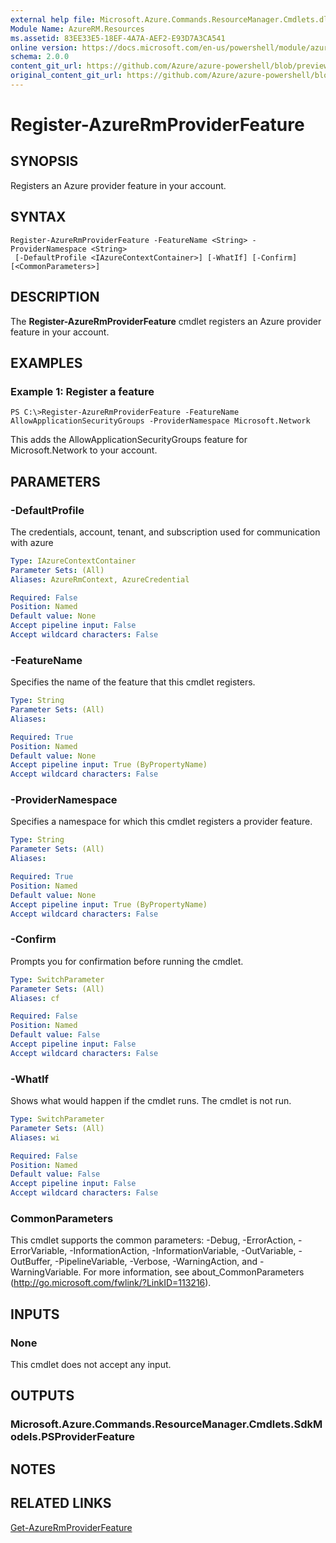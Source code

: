 ```yaml
---
external help file: Microsoft.Azure.Commands.ResourceManager.Cmdlets.dll-Help.xml
Module Name: AzureRM.Resources
ms.assetid: 83EE33E5-18EF-4A7A-AEF2-E93D7A3CA541
online version: https://docs.microsoft.com/en-us/powershell/module/azurerm.resources/register-azurermproviderfeature
schema: 2.0.0
content_git_url: https://github.com/Azure/azure-powershell/blob/preview/src/ResourceManager/Resources/Commands.Resources/help/Register-AzureRmProviderFeature.md
original_content_git_url: https://github.com/Azure/azure-powershell/blob/preview/src/ResourceManager/Resources/Commands.Resources/help/Register-AzureRmProviderFeature.md
---
```


# Register-AzureRmProviderFeature

## SYNOPSIS
Registers an Azure provider feature in your account.

## SYNTAX

```
Register-AzureRmProviderFeature -FeatureName <String> -ProviderNamespace <String>
 [-DefaultProfile <IAzureContextContainer>] [-WhatIf] [-Confirm] [<CommonParameters>]
```

## DESCRIPTION
The **Register-AzureRmProviderFeature** cmdlet registers an Azure provider feature in your account.

## EXAMPLES

### Example 1: Register a feature
```
PS C:\>Register-AzureRmProviderFeature -FeatureName AllowApplicationSecurityGroups -ProviderNamespace Microsoft.Network
```

This adds the AllowApplicationSecurityGroups feature for Microsoft.Network to your account.

## PARAMETERS

### -DefaultProfile
The credentials, account, tenant, and subscription used for communication with azure

```yaml
Type: IAzureContextContainer
Parameter Sets: (All)
Aliases: AzureRmContext, AzureCredential

Required: False
Position: Named
Default value: None
Accept pipeline input: False
Accept wildcard characters: False
```

### -FeatureName
Specifies the name of the feature that this cmdlet registers.

```yaml
Type: String
Parameter Sets: (All)
Aliases:

Required: True
Position: Named
Default value: None
Accept pipeline input: True (ByPropertyName)
Accept wildcard characters: False
```

### -ProviderNamespace
Specifies a namespace for which this cmdlet registers a provider feature.

```yaml
Type: String
Parameter Sets: (All)
Aliases:

Required: True
Position: Named
Default value: None
Accept pipeline input: True (ByPropertyName)
Accept wildcard characters: False
```

### -Confirm
Prompts you for confirmation before running the cmdlet.

```yaml
Type: SwitchParameter
Parameter Sets: (All)
Aliases: cf

Required: False
Position: Named
Default value: False
Accept pipeline input: False
Accept wildcard characters: False
```

### -WhatIf
Shows what would happen if the cmdlet runs.
The cmdlet is not run.

```yaml
Type: SwitchParameter
Parameter Sets: (All)
Aliases: wi

Required: False
Position: Named
Default value: False
Accept pipeline input: False
Accept wildcard characters: False
```

### CommonParameters
This cmdlet supports the common parameters: -Debug, -ErrorAction, -ErrorVariable, -InformationAction, -InformationVariable, -OutVariable, -OutBuffer, -PipelineVariable, -Verbose, -WarningAction, and -WarningVariable. For more information, see about_CommonParameters (http://go.microsoft.com/fwlink/?LinkID=113216).

## INPUTS

### None
This cmdlet does not accept any input.

## OUTPUTS

### Microsoft.Azure.Commands.ResourceManager.Cmdlets.SdkModels.PSProviderFeature

## NOTES

## RELATED LINKS

[Get-AzureRmProviderFeature](./Get-AzureRmProviderFeature.md)


